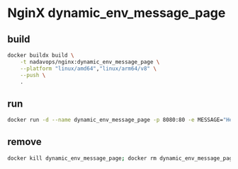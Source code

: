 # NginX dynamic_env_message_page

## build
```bash
docker buildx build \
    -t nadavops/nginx:dynamic_env_message_page \
    --platform "linux/amd64","linux/arm64/v8" \
    --push \
    .
```

## run
```bash
docker run -d --name dynamic_env_message_page -p 8080:80 -e MESSAGE="Hello, world" nadavops/nginx:dynamic_env_message_page
```

## remove
```bash
docker kill dynamic_env_message_page; docker rm dynamic_env_message_page; docker image rm nadavops/nginx:dynamic_env_message_page
```